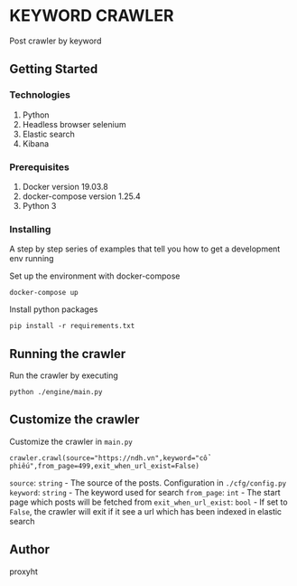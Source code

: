 # KEYWORD CRAWLER

Post crawler by keyword

## Getting Started

### Technologies

1. Python
2. Headless browser selenium
3. Elastic search
4. Kibana

### Prerequisites

1. Docker version 19.03.8
2. docker-compose version 1.25.4
3. Python 3 

### Installing

A step by step series of examples that tell you how to get a development env running

Set up the environment with docker-compose

```
docker-compose up
```

Install python packages

```
pip install -r requirements.txt
```


## Running the crawler

Run the crawler by executing


```
python ./engine/main.py
```


## Customize the crawler

Customize the crawler in ```main.py```
```
crawler.crawl(source="https://ndh.vn",keyword="cổ phiếu",from_page=499,exit_when_url_exist=False)
```
```source```: ```string``` - The source of the posts. Configuration in ```./cfg/config.py```
```keyword```: ```string``` - The keyword used for search
```from_page```: ```int``` - The start page which posts will be fetched from 
```exit_when_url_exist```: ```bool``` - If set to ```False```, the crawler will exit if it see a url which has been indexed in elastic search

## Author
proxyht
